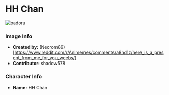 # HH Chan

![padoru](https://raw.githubusercontent.com/shadow578/Padoru-Padoru/master/Padoru/other-hh-chan.png "HH Chan")

### Image Info
* **Created by:**    (Necrom89)[https://www.reddit.com/r/Animemes/comments/a8hd1z/here_is_a_present_from_me_for_you_weebs/]
* **Contributor:**   shadow578

### Character Info
* **Name:**   HH Chan
